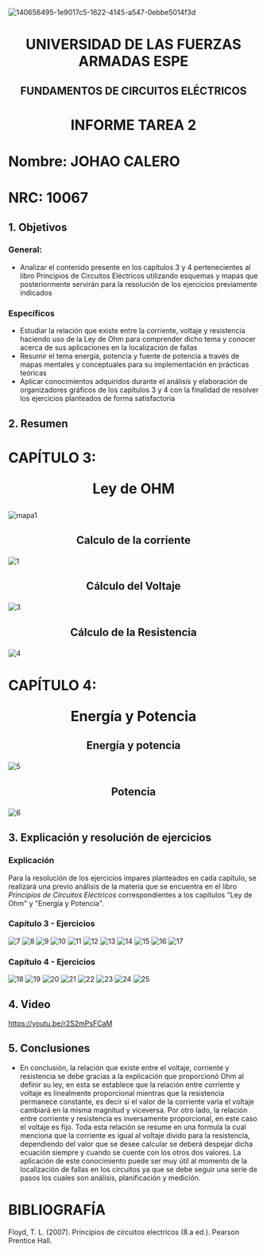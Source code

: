 ![140656495-1e9017c5-1622-4145-a547-0ebbe5014f3d](https://user-images.githubusercontent.com/116811166/202572418-783f41fd-78bf-4cf2-b04f-fbb0e7808da7.png)
# <p align=center> UNIVERSIDAD DE LAS FUERZAS ARMADAS ESPE 
## <p align=center> FUNDAMENTOS DE CIRCUITOS ELÉCTRICOS
# <p align=center>  INFORME TAREA 2
# Nombre: JOHAO CALERO <p align=right>   
# NRC: 10067
## 1. Objetivos
  ### General: 
  * Analizar el contenido presente en los capítulos 3 y 4 pertenecientes al libro Principios de Circuitos Eléctricos utilizando esquemas y mapas que posteriormente servirán para la resolución de los ejercicios previamente indicados
  ### Específicos
  * Estudiar la relación que existe entre la corriente, voltaje y resistencia haciendo uso de la Ley de Ohm para comprender dicho tema y conocer acerca de sus aplicaciones en la localización de fallas 
  * Resumir el tema energía, potencia y fuente de potencia a través de mapas mentales y conceptuales para su implementación en prácticas teóricas
  * Aplicar conocimientos adquiridos durante el análisis y elaboración de organizadores gráficos de los capítulos 3 y 4 con la finalidad de resolver los ejercicios planteados de forma satisfactoria
  ## 2. Resumen
  # CAPÍTULO 3: <p align=center> Ley de OHM
![mapa1](https://user-images.githubusercontent.com/116811166/202577349-be62e175-07f4-4b1b-8aaa-b400a56249cc.png)
## <p align=center> Calculo de la corriente 
  ![1](https://user-images.githubusercontent.com/116811166/202576877-0d11d793-fd83-43c9-bbea-4314c537960d.jpeg)
## <p align=center> Cálculo del Voltaje 
![3](https://user-images.githubusercontent.com/116811166/202578018-4740efa8-03e5-4a44-ae35-dba6eb26a37c.jpeg)
## <p align=center> Cálculo de la Resistencia  
![4](https://user-images.githubusercontent.com/116811166/202578039-fa56be23-0ff7-4412-9bd7-661def27a120.png)
  # CAPÍTULO 4: <p align=center> Energía y Potencia
## <p align=center> Energía y potencia
![5](https://user-images.githubusercontent.com/116811166/202578295-b0712866-cb17-4f9d-a8fa-75efca8e3642.png)
## <p align=center> Potencia
  ![6](https://user-images.githubusercontent.com/116811166/202578764-33ecdddd-b257-4bbd-a119-63526b3f7454.jpeg)
## 3. Explicación y resolución de ejercicios
  ### Explicación
   Para la resolución de los ejercicios impares planteados en cada capítulo, se realizará una previo análisis de la materia que se encuentra en el libro _Principios de Circuitos Eléctricos_ correspondientes a los capítulos "Ley de Ohm" y "Energía y Potencia".
  ### Capítulo 3 - Ejercicios
  ![7](https://user-images.githubusercontent.com/116811166/202579751-ebdf408b-62e4-462a-9453-51da1c36ec27.png)
  ![8](https://user-images.githubusercontent.com/116811166/202579791-038376f0-7cbf-4879-8bfa-8f6f65ce4668.png)
![9](https://user-images.githubusercontent.com/116811166/202579812-e3121caf-27ff-4127-abf4-11a3bd2a6075.png)
![10](https://user-images.githubusercontent.com/116811166/202579819-7ed31b99-7785-49cd-9f62-68531888ed84.png)
![11](https://user-images.githubusercontent.com/116811166/202579831-2b7ff31f-5089-4f2b-8280-f1be915c6d18.png)
![12](https://user-images.githubusercontent.com/116811166/202579836-29d28407-b508-4827-be33-75bc1b16b2af.png)
![13](https://user-images.githubusercontent.com/116811166/202579841-e2f01686-1a78-479d-8e0c-267d897b1272.png)
![14](https://user-images.githubusercontent.com/116811166/202579857-9cf0e6b1-cd21-48b5-b196-be07efdfed7f.png)
![15](https://user-images.githubusercontent.com/116811166/202579864-f94177d2-6842-4fcb-bf83-1ca75c207b82.png)
![16](https://user-images.githubusercontent.com/116811166/202579871-13287302-8b44-4f70-83a7-51c8708acd8e.png)
![17](https://user-images.githubusercontent.com/116811166/202579877-51a8b529-e651-42bd-9064-8122f6026b50.png)
### Capítulo 4 - Ejercicios
  ![18](https://user-images.githubusercontent.com/116811166/202580165-52e96d6b-7d9d-4417-9302-5739ff1871db.jpeg)
![19](https://user-images.githubusercontent.com/116811166/202580174-1e817c7e-3915-40d6-8c79-af93734f6fa0.jpeg)
![20](https://user-images.githubusercontent.com/116811166/202580179-ba430d02-c33f-43a4-9616-d693c7f6dbd7.jpeg)
![21](https://user-images.githubusercontent.com/116811166/202580183-8d1858e9-c82b-4282-8648-dcf536753c62.jpeg)
![22](https://user-images.githubusercontent.com/116811166/202580197-392ebc31-87af-467e-b5e9-66e74135fe50.jpeg)
![23](https://user-images.githubusercontent.com/116811166/202580206-f89ffad2-8a26-48da-ac88-ca83a8823888.png)
![24](https://user-images.githubusercontent.com/116811166/202580217-bb28076b-cfc8-4ce1-9f8f-6e9c3c810a65.png)
![25](https://user-images.githubusercontent.com/116811166/202580224-4394ada7-3b1c-4e56-94ee-1f06a04ceeda.png)
## 4. Video
https://youtu.be/r2S2mPsFCaM
## 5. Conclusiones
  * En conclusión, la relación que existe entre el voltaje, corriente y resistencia se debe gracias a la explicación que proporcionó Ohm al definir su ley, en esta se establece que la relación entre corriente y voltaje es linealmente proporcional mientras que la resistencia permanece constante, es decir si el valor de la corriente varia el voltaje cambiará en la misma magnitud y viceversa. Por otro lado, la relación entre corriente y resistencia es inversamente proporcional, en este caso el voltaje es fijo. Toda esta relación se resume en una formula la cual menciona que la corriente es igual al voltaje divido para la resistencia, dependiendo del valor que se desee calcular se deberá despejar dicha ecuación siempre y cuando se cuente con los otros dos valores. La aplicación de este conocimiento puede ser muy útil al momento de la localización de fallas en los circuitos ya que se debe seguir una serie de pasos los cuales son análisis, planificación y medición.
  
  
# BIBLIOGRAFÍA
  
Floyd, T. L. (2007). Principios de circuitos electricos (8.a ed.). Pearson Prentice Hall.
  
  
  
  
  
  
  
  
  
  
  
  
  
  

